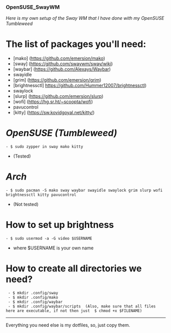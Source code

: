 ### OpenSUSE_SwayWM
_Here is my own setup of the Sway WM that I have done with my OpenSUSE Tumbleweed_ 

# The list of packages you'll need:
- [mako] (https://github.com/emersion/mako)
- [sway] (https://github.com/swaywm/sway/wiki)
- [waybar] (https://github.com/Alexays/Waybar)
- swayidle
- [grim] (https://github.com/emersion/grim)
- [brightnessctl] https://github.com/Hummer12007/brightnessctl)
- swaylock
- [slurp] (https://github.com/emersion/slurp)
- [wofi] (https://hg.sr.ht/~scoopta/wofi)
- pavucontrol
- [kitty] (https://sw.kovidgoyal.net/kitty/)

# _OpenSUSE (Tumbleweed)_
  ```
 - $ sudo zypper in sway mako kitty
  ```
 - (Tested)
 
# _Arch_
  ```
 - $ sudo pacman -S mako sway waybar swayidle swaylock grim slurp wofi brightnessctl kitty pavucontrol
  ```
 - (Not tested)
 
# How to set up brightness
  ```
 - $ sudo usermod -a -G video $USERNAME
  ```
 - where $USERNAME is your own name
 
# How to create all directories we need?
 ```
  - $ mkdir .config/sway 
  - $ mkdir .config/mako 
  - $ mkdir .config/waybar 
  - $ mkdir .config/waybar/scripts  (Also, make sure that all files here are executable, if not then just  $ chmod +x $FILENAME)
 ```
 --------------
 Everything you need else is my dotfiles, so, just copy them.
 
